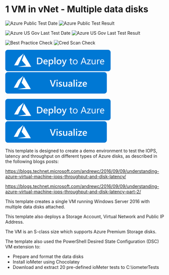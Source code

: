 # 1 VM in vNet - Multiple data disks

![Azure Public Test Date](https://azurequickstartsservice.blob.core.windows.net/badges/storage-iops-latency-throughput-demo/PublicLastTestDate.svg)
![Azure Public Test Result](https://azurequickstartsservice.blob.core.windows.net/badges/storage-iops-latency-throughput-demo/PublicDeployment.svg)

![Azure US Gov Last Test Date](https://azurequickstartsservice.blob.core.windows.net/badges/storage-iops-latency-throughput-demo/FairfaxLastTestDate.svg)
![Azure US Gov Last Test Result](https://azurequickstartsservice.blob.core.windows.net/badges/storage-iops-latency-throughput-demo/FairfaxDeployment.svg)

![Best Practice Check](https://azurequickstartsservice.blob.core.windows.net/badges/storage-iops-latency-throughput-demo/BestPracticeResult.svg)
![Cred Scan Check](https://azurequickstartsservice.blob.core.windows.net/badges/storage-iops-latency-throughput-demo/CredScanResult.svg)

[![Deploy To Azure](https://raw.githubusercontent.com/Azure/azure-quickstart-templates/master/1-CONTRIBUTION-GUIDE/images/deploytoazure.svg?sanitize=true)]("https://portal.azure.com/#create/Microsoft.Template/uri/https%3A%2F%2Fraw.githubusercontent.com%2FAzure%2Fazure-quickstart-templates%2Fmaster%2Fstorage-iops-latency-throughput-demo%2Fazuredeploy.json")
[![Visualize](https://raw.githubusercontent.com/Azure/azure-quickstart-templates/master/1-CONTRIBUTION-GUIDE/images/visualizebutton.svg?sanitize=true)]("http://armviz.io/#/?load=https%3A%2F%2Fraw.githubusercontent.com%2FAzure%2Fazure-quickstart-templates%2Fmaster%2Fstorage-iops-latency-throughput-demo%2Fazuredeploy.json")

[![Deploy To Azure](https://raw.githubusercontent.com/Azure/azure-quickstart-templates/master/1-CONTRIBUTION-GUIDE/images/deploytoazure.svg?sanitize=true)]("https://portal.azure.com/#create/Microsoft.Template/uri/https%3A%2F%2Fraw.githubusercontent.com%2FAzure%2Fazure-quickstart-templates%2Fmaster%2Fstorage-iops-latency-throughput-demo%2Fazuredeploy.json")
[![Visualize](https://raw.githubusercontent.com/Azure/azure-quickstart-templates/master/1-CONTRIBUTION-GUIDE/images/visualizebutton.svg?sanitize=true)]("http://armviz.io/#/?load=https%3A%2F%2Fraw.githubusercontent.com%2FAzure%2Fazure-quickstart-templates%2Fmaster%2Fstorage-iops-latency-throughput-demo%2Fazuredeploy.json")

This template is designed to create a demo environment to test the IOPS, latency
and throughput on different types of Azure disks, as described in the following
blogs posts:

<a href="https://blogs.technet.microsoft.com/andrewc/2016/09/09/understanding-azure-virtual-machine-iops-throughput-and-disk-latency/" target="_blank">https://blogs.technet.microsoft.com/andrewc/2016/09/09/understanding-azure-virtual-machine-iops-throughput-and-disk-latency/

<a href="https://blogs.technet.microsoft.com/andrewc/2016/09/09/understanding-azure-virtual-machine-iops-throughput-and-disk-latency-part-2/" target="_blank">https://blogs.technet.microsoft.com/andrewc/2016/09/09/understanding-azure-virtual-machine-iops-throughput-and-disk-latency-part-2/

This template creates a single VM running Windows Server 2016 with multiple data
disks attached.

This template also deploys a Storage Account, Virtual Network and Public IP
Address.

The VM is an S-class size which supports Azure Premium Storage disks.

The template also used the PowerShell Desired State Configuration (DSC) VM
extension to:

- Prepare and format the data disks
- Install ioMeter using Chocolatey
- Download and extract 20 pre-defined ioMeter tests to C:\iometerTests
